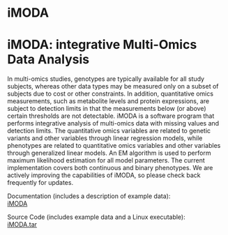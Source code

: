 # **iMODA**

# **iMODA: integrative Multi-Omics Data Analysis**

In multi-omics studies, genotypes are typically available for all study subjects, whereas other data types may be measured only on a subset of subjects due to cost or other constraints. In addition, quantitative omics measurements, such as metabolite levels and protein expressions, are subject to detection limits in that the measurements below (or above) certain thresholds are not detectable. iMODA is a software program that performs integrative analysis of multi-omics data with missing values and detection limits. The quantitative omics variables are related to genetic variants and other variables through linear regression models, while phenotypes are related to quantitative omics variables and other variables through generalized linear models. An EM algorithm is used to perform maximum likelihood estimation for all model parameters. The current implementation covers both continuous and binary phenotypes. We are actively improving the capabilities of iMODA, so please check back frequently for updates.

Documentation (includes a description of example data):\
[iMODA](http://dlin.web.unc.edu/wp-content/uploads/sites/1568/2019/08/iMODA.docx)

Source Code (includes example data and a Linux executable):\
[iMODA.tar](http://dlin.web.unc.edu/wp-content/uploads/sites/1568/2019/06/iMODA.tar_.gz)
